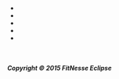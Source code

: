 <ul>
<li><a href="https://www.facebook.com/fitnesse.eclipse" title="Facebook"><i class="fa fa-3x fa-facebook"></i></a></li>
<li><a href="https://twitter.com/fitnesseclipse" title="Twitter"><i class="fa fa-3x fa-twitter"></i></a></li>
<li><a href="https://plus.google.com/b/108210868417129659158" title="Google Plus"><i class="fa fa-3x fa-google-plus"></i></a></li>
<li><a href="http://stackoverflow.com/questions/tagged/fitnesse-eclipse" title="Stack Overflow"><i class="fa fa-3x fa-stack-overflow"></i></a></li>
<li><a href="https://groups.google.com/forum/#!forum/fitnesse-eclipse" title="Google Groups"><i class="fa fa-3x fa-users"></i></a></li>
</ul>  
<br />

##### Copyright &copy; 2015 FitNesse Eclipse 
